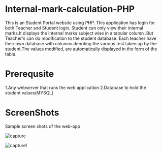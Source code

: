 # Internal-mark-calculation-PHP
This is an Student Portal website using PHP. This application has login for both Teacher and Student login. Student can only view their 
internal marks.It displays the internal marks subject wise in a tabular column .But Teacher's can do modification to the student database.
Each teacher have their own database with columns denoting the various test taken up by the student.The values modified, are automatically displayed in the form of the table.

# Prerequsite
1.Any webserver that runs the web application
2.Database to hold the student values(MYSQL)

# ScreenShots
Sample screen shots of the web-app

![capture](https://user-images.githubusercontent.com/25689783/41513746-4fe0fc80-72be-11e8-8b13-ce18a8a0ef7d.PNG)

![capture1](https://user-images.githubusercontent.com/25689783/41513760-9b83f534-72be-11e8-950d-5eeffd875dd3.PNG)
